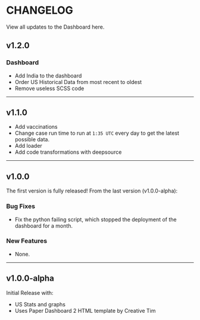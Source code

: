 # CHANGELOG
View all updates to the Dashboard here.

## v1.2.0
### Dashboard
- Add India to the dashboard
- Order US Historical Data from most recent to oldest
- Remove useless SCSS code

---
## v1.1.0
- Add vaccinations
- Change case run time to run at `1:35 UTC` every day to get the latest possible data.
- Add loader
- Add code transformations with deepsource
---
## v1.0.0
The first version is fully released! From the last version (v1.0.0-alpha):

### Bug Fixes
- Fix the python failing script, which stopped the deployment of the dashboard for a month.

### New Features
- None.

---
## v1.0.0-alpha
Initial Release with:
 - US Stats and graphs
 - Uses Paper Dashboard 2 HTML template by Creative Tim

